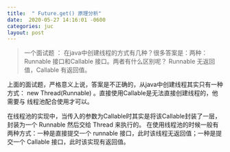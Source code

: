 ```yaml
---
title:  " Future.get() 原理分析"
date:  2020-05-27 14:16:01 -0600
categories: juc
layout: post
---
```

 > 一个面试题 ： 在java中创建线程的方式有几种？很多答案是：两种：Runnable 接口和Callable 接口。两者有什么区别呢？ Runnable 无返回值，Callable 有返回值。
 
 上面的面试题，严格意义上说，答案是不正确的，从java中创建线程其实只有一种方式： new Thread(Runnable) 。直接使用Callable是无法直接创建线程的，他需要与 线程池配合使用才可以。
 
 在线程池的实现中，当传入的参数为Callable时其实是将该Callable封装了一层，封装为一个 Runnable 然后交给 Thread 来执行的。
 在使用线程池的时候一般有两种方式：一种是直接提交一个 runnable 接口，此时该线程无返回值；一种是提交一个 Callable 接口，此时该实现有返回值。
   
   
   
   
   
   
   
   
   
   
   
   
  
 
